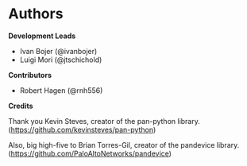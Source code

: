 Authors
=======

**Development Leads**

-   Ivan Bojer (\@ivanbojer)
-   Luigi Mori (\@jtschichold)

**Contributors**

-   Robert Hagen (\@rnh556)

**Credits**

Thank you Kevin Steves, creator of the pan-python library.
(<https://github.com/kevinsteves/pan-python>)

Also, big high-five to Brian Torres-Gil, creator of the pandevice
library. (<https://github.com/PaloAltoNetworks/pandevice>)
